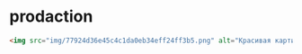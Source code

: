 # prodaction
```html
<img src="img/77924d36e45c4c1da0eb34eff24ff3b5.png" alt="Красивая картинка">
```
